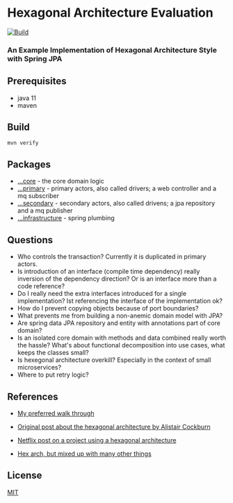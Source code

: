 # Hexagonal Architecture Evaluation
[![Build](https://github.com/cbuschka/hexarch-eval/workflows/build/badge.svg)](https://github.com/cbuschka/hexarch-eval)

### An Example Implementation of Hexagonal Architecture Style with Spring JPA

## Prerequisites
* java 11
* maven

## Build
```
mvn verify
```

## Packages
* [...core](./src/main/java/com/github/cbuschka/hexarch_eval/core/) - the core domain logic
* [...primary](./src/main/java/com/github/cbuschka/hexarch_eval/primary/) - primary actors, also called drivers; a web controller and a mq subscriber
* [...secondary](./src/main/java/com/github/cbuschka/hexarch_eval/secondary/) - secondary actors, also called drivens; a jpa repository and a mq publisher
* [...infrastructure](./src/main/java/com/github/cbuschka/hexarch_eval/infrastructure/) - spring plumbing

## Questions
* Who controls the transaction? Currently it is duplicated in primary actors.
* Is introduction of an interface (compile time dependency) really inversion of the dependency direction? Or is an interface more than a code reference?
* Do I really need the extra interfaces introduced for a single implementation? Ist referencing the interface of the implementation ok?
* How do I prevent copying objects because of port boundaries?
* What prevents me from building a non-anemic domain model with JPA?
* Are spring data JPA repository and entity with annotations part of core domain?
* Is an isolated core domain with methods and data combined really worth the hassle? What's about functional decomposition into use cases, what keeps the classes small?
* Is hexegonal architecture overkill? Especially in the context of small microservices?
* Where to put retry logic? 

## References
* [My preferred walk through](https://hackernoon.com/decoupling-your-technical-code-from-your-business-logic-with-the-hexagonal-architecture-c73y23zs4)
* [Original post about the hexagonal architecture by Alistair Cockburn](http://archive.is/5j2NI)
* [Netflix post on a project using a hexagonal architecture](https://netflixtechblog.com/ready-for-changes-with-hexagonal-architecture-b315ec967749)

* [Hex arch, but mixed up with many other things](https://fideloper.com/hexagonal-architecture)

## License
[MIT](./license.txt)
